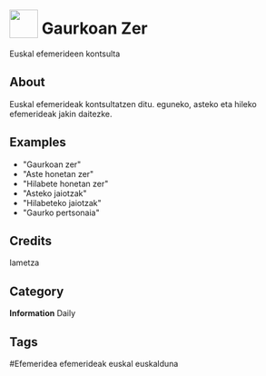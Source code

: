 # <img src="https://raw.githack.com/FortAwesome/Font-Awesome/master/svgs/solid/calendar.svg" card_color="#22A7F0" width="50" height="50" style="vertical-align:bottom"/> Gaurkoan Zer
Euskal efemerideen kontsulta

## About
Euskal efemerideak kontsultatzen ditu. eguneko, asteko eta hileko efemerideak jakin daitezke.

## Examples
* "Gaurkoan zer"
* "Aste honetan zer"
* "Hilabete honetan zer"
* "Asteko jaiotzak"
* "Hilabeteko jaiotzak"
* "Gaurko pertsonaia"

## Credits
Iametza

## Category
**Information**
Daily

## Tags
#Efemeridea efemerideak euskal euskalduna


